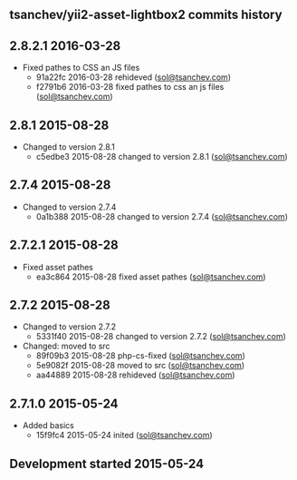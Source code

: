 tsanchev/yii2-asset-lightbox2 commits history
-------------------------------------------

## 2.8.2.1 2016-03-28

- Fixed pathes to CSS an JS files
    - 91a22fc 2016-03-28 rehideved (sol@tsanchev.com)
    - f2791b6 2016-03-28 fixed pathes to css an js files (sol@tsanchev.com)

## 2.8.1 2015-08-28

- Changed to version 2.8.1
    - c5edbe3 2015-08-28 changed to version 2.8.1 (sol@tsanchev.com)

## 2.7.4 2015-08-28

- Changed to version 2.7.4
    - 0a1b388 2015-08-28 changed to version 2.7.4 (sol@tsanchev.com)

## 2.7.2.1 2015-08-28

- Fixed asset pathes
    - ea3c864 2015-08-28 fixed asset pathes (sol@tsanchev.com)

## 2.7.2 2015-08-28

- Changed to version 2.7.2
    - 5331f40 2015-08-28 changed to version 2.7.2 (sol@tsanchev.com)
- Changed: moved to src
    - 89f09b3 2015-08-28 php-cs-fixed (sol@tsanchev.com)
    - 5e9082f 2015-08-28 moved to src (sol@tsanchev.com)
    - aa44889 2015-08-28 rehideved (sol@tsanchev.com)

## 2.7.1.0 2015-05-24

- Added basics
    - 15f9fc4 2015-05-24 inited (sol@tsanchev.com)

## Development started 2015-05-24

